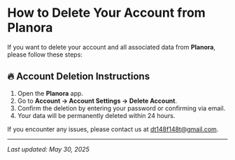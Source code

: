 # How to Delete Your Account from Planora

If you want to delete your account and all associated data from **Planora**, please follow these steps:

## 🔥 Account Deletion Instructions

1. Open the **Planora** app.
2. Go to **Account → Account Settings → Delete Account**.
3. Confirm the deletion by entering your password or confirming via email.
4. Your data will be permanently deleted within 24 hours.

If you encounter any issues, please contact us at [dt148f148t@gmail.com](mailto:dt148f148t@gmail.com).

---

*Last updated: May 30, 2025*
